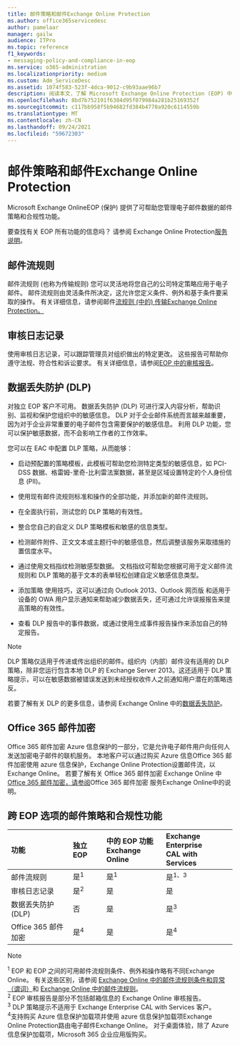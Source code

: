 ```yaml
---
title: 邮件策略和邮件Exchange Online Protection
ms.author: office365servicedesc
author: pamelaar
manager: gailw
audience: ITPro
ms.topic: reference
f1_keywords:
- messaging-policy-and-compliance-in-eop
ms.service: o365-administration
ms.localizationpriority: medium
ms.custom: Adm_ServiceDesc
ms.assetid: 1074f583-523f-4dca-9012-c9b93aae96b7
description: 阅读本文，了解 Microsoft Exchange Online Protection (EOP) 中的邮件策略和合规性) 。
ms.openlocfilehash: 8bd7b752191f6304d95f079984a281b25169352f
ms.sourcegitcommit: c117bb958f5b94682fd384b4770a920c6114559b
ms.translationtype: MT
ms.contentlocale: zh-CN
ms.lasthandoff: 09/24/2021
ms.locfileid: "59672303"
---
```

# <a name="messaging-policy-and-compliance-in-exchange-online-protection"></a>邮件策略和邮件Exchange Online Protection

Microsoft Exchange OnlineEOP (保护) 提供了可帮助您管理电子邮件数据的邮件策略和合规性功能。

要查找有关 EOP 所有功能的信息吗？ 请参阅 Exchange Online Protection[服务说明](exchange-online-protection-service-description.md)。

## <a name="mail-flow-rules"></a>邮件流规则

邮件流规则 (也称为传输规则) 您可以灵活地将您自己的公司特定策略应用于电子邮件。 邮件流规则由灵活条件所决定，这允许您定义条件、例外和基于条件要采取的操作。 有关详细信息，请参阅邮件[流规则 (中的) 传输Exchange Online Protection。](/microsoft-365/security/office-365-security/mail-flow-rules-transport-rules-0)

## <a name="audit-logging"></a>审核日志记录

使用审核日志记录，可以跟踪管理员对组织做出的特定更改。 这些报告可帮助你遵守法规、符合性和诉讼要求。 有关详细信息，请参阅[EOP 中的审核报告](/microsoft-365/security/office-365-security/auditing-reports-in-eop)。

## <a name="data-loss-prevention-dlp"></a>数据丢失防护 (DLP)

对独立 EOP 客户不可用。 数据丢失防护 (DLP) 可进行深入内容分析，帮助识别、监视和保护您组织中的敏感信息。 DLP 对于企业邮件系统而言越来越重要，因为对于企业非常重要的电子邮件包含需要保护的敏感信息。 利用 DLP 功能，您可以保护敏感数据，而不会影响工作者的工作效率。

您可以在 EAC 中配置 DLP 策略，从而能够：

- 启动预配置的策略模板，此模板可帮助您检测特定类型的敏感信息，如 PCI-DSS 数据、格雷姆-里奇-比利雷法案数据，甚至是区域设置特定的个人身份信息 (PII)。

- 使用现有邮件流规则标准和操作的全部功能，并添加新的邮件流规则。

- 在全面执行前，测试您的 DLP 策略的有效性。

- 整合您自己的自定义 DLP 策略模板和敏感的信息类型。

- 检测邮件附件、正文文本或主题行中的敏感信息，然后调整该服务采取措施的置信度水平。

- 通过使用文档指纹检测敏感型数据。 文档指纹可帮助您根据可用于定义邮件流规则和 DLP 策略的基于文本的表单轻松创建自定义敏感信息类型。

- 添加策略 使用技巧，这可以通过向 Outlook 2013、Outlook 网页版 和适用于设备的 OWA 用户显示通知来帮助减少数据丢失，还可通过允许误报报告来提高策略的有效性。

- 查看 DLP 报告中的事件数据，或通过使用生成事件报告操作来添加自己的特定报告。

> [!NOTE]
> DLP 策略仅适用于传进或传出组织的邮件。组织内（内部）邮件没有适用的 DLP 策略，除非您运行包含本地 DLP 的 Exchange Server 2013。这还适用于 DLP 策略提示，可以在敏感数据被错误发送到未经授权收件人之前通知用户潜在的策略违反。

若要了解有关 DLP 的更多信息，请参阅 Exchange Online 中的[数据丢失防护](/exchange/security-and-compliance/data-loss-prevention/data-loss-prevention)。

## <a name="office-365-message-encryption"></a>Office 365 邮件加密

Office 365 邮件加密 Azure 信息保护的一部分，它是允许电子邮件用户向任何人发送加密电子邮件的联机服务。 本地客户可以通过购买 Azure 信息Office 365 邮件加密使用 azure 信息保护，Exchange Online Protection设置邮件流，以Exchange Online。 若要了解有关 Office 365 邮件加密 Exchange Online 中[Office 365 邮件加密，请参阅](../exchange-online-service-description/message-policy-and-compliance.md#office-365-message-encryption)Office 365 邮件加密 服务Exchange Online中的说明。

## <a name="messaging-policy-and-compliance-features-across-eop-options"></a>跨 EOP 选项的邮件策略和合规性功能

| 功能 | 独立 EOP | 中的 EOP 功能 <br/> Exchange Online | Exchange Enterprise <br/> CAL with Services |
|:-----|:-----|:-----|:-----|
|邮件流规则|是<sup>1</sup>|是<sup>1</sup>|是<sup>1、3</sup>|
|审核日志记录|是<sup>2</sup>|是|是|
|数据丢失防护 (DLP)|否|是|是<sup>3</sup>|
|Office 365 邮件加密|是<sup>4</sup>|是|是<sup>4</sup>|

> [!NOTE]
> <sup>1</sup> EOP 和 EOP 之间的可用邮件流规则条件、例外和操作略有不同Exchange Online。 有关这些区别，请参阅 [Exchange Online 中的邮件流规则条件和异常（谓词）](/Exchange/security-and-compliance/mail-flow-rules/conditions-and-exceptions)和 [Exchange Online 中的邮件流规则](/Exchange/security-and-compliance/mail-flow-rules/mail-flow-rule-actions)。 <br/>
> <sup>2</sup> EOP 审核报告是部分不包括邮箱信息的 Exchange Online 审核报告。<br/>
> <sup>3</sup> DLP 策略提示不适用于 Exchange Enterprise CAL with Services 客户。<br/>
> <sup>4</sup>支持购买 Azure 信息保护加载项并使用 azure 信息保护加载项Exchange Online Protection路由电子邮件Exchange Online。 对于桌面体验，除了 Azure 信息保护加载项，Microsoft 365 企业应用版购买。 <br/>